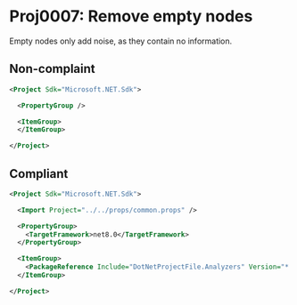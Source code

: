 # Proj0007: Remove empty nodes
Empty nodes only add noise, as they contain no information.

## Non-complaint
``` XML
<Project Sdk="Microsoft.NET.Sdk">

  <PropertyGroup />

  <ItemGroup>
  </ItemGroup>

</Project>
```

## Compliant
``` XML
<Project Sdk="Microsoft.NET.Sdk">

  <Import Project="../../props/common.props" />

  <PropertyGroup>
    <TargetFramework>net8.0</TargetFramework>
  </PropertyGroup>

  <ItemGroup>
    <PackageReference Include="DotNetProjectFile.Analyzers" Version="* PrivateAssets="all" IncludeAssets="runtime; build; native; contentfiles; analyzers; buildtransitive" />	
  </ItemGroup>

</Project>
```
